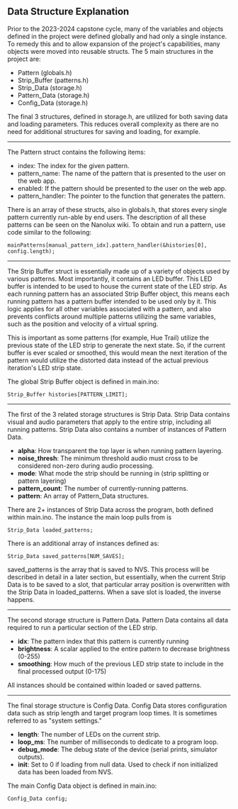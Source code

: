 ## Data Structure Explanation ##

Prior to the 2023-2024 capstone cycle, many of the variables and objects defined in the project were defined globally and had only a single instance. To remedy this and to allow expansion of the project's capabilities, many objects were moved into reusable structs. The 5 main structures in the project are:

- Pattern (globals.h)
- Strip\_Buffer (patterns.h)
- Strip\_Data (storage.h)
- Pattern\_Data (storage.h)
- Config\_Data (storage.h)

The final 3 structures, defined in storage.h, are utilized for both saving data and loading parameters. This reduces overall complexity as there are no need for additional structures for saving and loading, for example.

---

The Pattern struct contains the following items:

- index: The index for the given pattern.
- pattern\_name: The name of the pattern that is presented to the user on the web app.
- enabled: If the pattern should be presented to the user on the web app.
- pattern\_handler: The pointer to the function that generates the pattern.

There is an array of these structs, also in globals.h, that stores every single pattern currently run-able by end users. The description of all these patterns can be seen on the Nanolux wiki. To obtain and run a pattern, use code similar to the following:

	mainPatterns[manual_pattern_idx].pattern_handler(&histories[0], config.length);

---

The Strip Buffer struct is essentially made up of a variety of objects used by various patterns. Most importantly, it contains an LED buffer. This LED buffer is intended to be used to house the current state of the LED strip. As each running pattern has an associated Strip Buffer object, this means each running pattern has a pattern buffer intended to be used only by it. This logic applies for all other variables associated with a pattern, and also prevents conflicts around multiple patterns utilizing the same variables, such as the position and velocity of a virtual spring.

This is important as some patterns (for example, Hue Trail) utilize the previous state of the LED strip to generate the next state. So, if the current buffer is ever scaled or smoothed, this would mean the next iteration of the pattern would utilize the distorted data instead of the actual previous iteration's LED strip state.

The global Strip Buffer object is defined in main.ino:

	Strip_Buffer histories[PATTERN_LIMIT];

---

The first of the 3 related storage structures is Strip Data. Strip Data contains visual and audio parameters that apply to the entire strip, including all running patterns. Strip Data also contains a number of instances of Pattern Data.

- **alpha**: How transparent the top layer is when running pattern layering.
- **noise\_thresh**: The minimum threshold audio must cross to be considered non-zero during audio processing.
- **mode**: What mode the strip should be running in (strip splitting or pattern layering)
- **pattern_count**: The number of currently-running patterns.
- **pattern**: An array of Pattern\_Data structures.

There are 2+ instances of Strip Data across the program, both defined within main.ino. The instance the main loop pulls from is

	Strip_Data loaded_patterns;

There is an additional array of instances defined as:

	Strip_Data saved_patterns[NUM_SAVES];

saved\_patterns is the array that is saved to NVS. This process will be described in detail in a later section, but essentially, when the current Strip Data is to be saved to a slot, that particular array position is overwritten with the Strip Data in loaded\_patterns. When a save slot is loaded, the inverse happens.

---

The second storage structure is Pattern Data. Pattern Data contains all data required to run a particular section of the LED strip.

- **idx**: The pattern index that this pattern is currently running
- **brightness**: A scalar applied to the entire pattern to decrease brightness (0-255)
- **smoothing**: How much of the previous LED strip state to include in the final processed output (0-175)

All instances should be contained within loaded or saved patterns.

---

The final storage structure is Config Data. Config Data stores configuration data such as strip length and target program loop times. It is sometimes referred to as "system settings."

- **length**: The number of LEDs on the current strip.
- **loop_ms**: The number of milliseconds to dedicate to a program loop.
- **debug_mode**: The debug state of the device (serial prints, simulator outputs).
- **init**: Set to 0 if loading from null data. Used to check if non initialized data has been loaded from NVS.

The main Config Data object is defined in main.ino:

	Config_Data config;